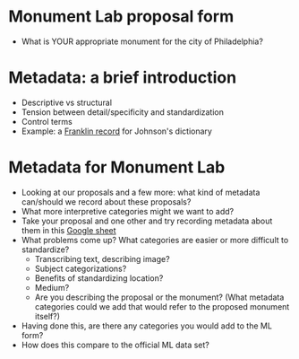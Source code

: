 # Monument Lab proposal form
+ What is YOUR appropriate monument for the city of Philadelphia?

# Metadata: a brief introduction
+ Descriptive vs structural
+ Tension between detail/specificity and standardization
+ Control terms
+ Example: a [Franklin record](http://franklin.library.upenn.edu/record.html?id=FRANKLIN_50872&) for Johnson's dictionary

# Metadata for Monument Lab
+ Looking at our proposals and a few more: what kind of metadata can/should we record about these proposals?
+ What more interpretive categories might we want to add?
+ Take your proposal and one other and try recording metadata about them in this [Google sheet](https://docs.google.com/spreadsheets/d/1jF9mQ_3x6tBwN7NIXqiGCHloE9pND46-LntBAjA8m0I/edit?usp=sharing)
+ What problems come up? What categories are easier or more difficult to standardize?
  + Transcribing text, describing image?
  + Subject categorizations?
  + Benefits of standardizing location?
  + Medium?
  + Are you describing the proposal or the monument? (What metadata categories could we add that would refer to the proposed monument itself?)
+ Having done this, are there any categories you would add to the ML form?
+ How does this compare to the official ML data set?
